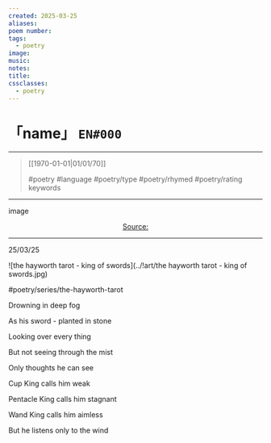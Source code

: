 ```yaml
---
created: 2025-03-25
aliases:
poem number:
tags:
  - poetry
image:
music:
notes:
title:
cssclasses:
  - poetry
---
```

# 「name」 `EN#000`

---

> [[1970-01-01|01/01/70]]
>  
> #poetry
> #language
> #poetry/type
> #poetry/rhymed
> #poetry/rating
> keywords

---

image

<center class="img_caption"><a href="https://" class="source-link">Source: </a></center>

---

25/03/25

  
![the hayworth tarot - king of swords](../!art/the hayworth tarot - king of swords.jpg)


#poetry/series/the-hayworth-tarot

Drowning in deep fog

As his sword - planted in stone

Looking over every thing

But not seeing through the mist

Only thoughts he can see

  

Cup King calls him weak

Pentacle King calls him stagnant

Wand King calls him aimless

But he listens only to the wind